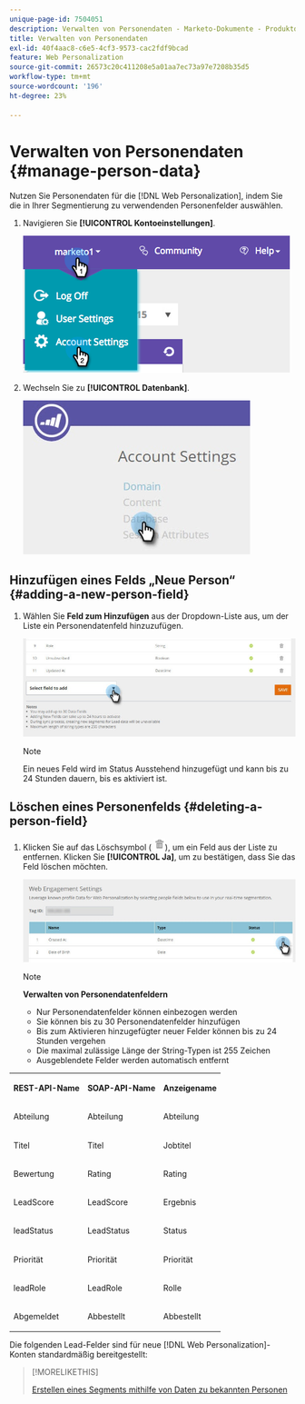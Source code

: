 ```yaml
---
unique-page-id: 7504051
description: Verwalten von Personendaten - Marketo-Dokumente - Produktdokumentation
title: Verwalten von Personendaten
exl-id: 40f4aac8-c6e5-4cf3-9573-cac2fdf9bcad
feature: Web Personalization
source-git-commit: 26573c20c411208e5a01aa7ec73a97e7208b35d5
workflow-type: tm+mt
source-wordcount: '196'
ht-degree: 23%

---
```


# Verwalten von Personendaten {#manage-person-data}

Nutzen Sie Personendaten für die [!DNL Web Personalization], indem Sie die in Ihrer Segmentierung zu verwendenden Personenfelder auswählen.

1. Navigieren Sie **[!UICONTROL Kontoeinstellungen]**.

   ![](assets/image2015-5-7-15-3a17-3a23.png)

1. Wechseln Sie zu **[!UICONTROL Datenbank]**.

   ![](assets/account-settings-dropdown-database.jpg)

## Hinzufügen eines Felds „Neue Person“ {#adding-a-new-person-field}

1. Wählen Sie **Feld zum Hinzufügen** aus der Dropdown-Liste aus, um der Liste ein Personendatenfeld hinzuzufügen.

   ![](assets/add-a-person-field-hand.jpg)

   >[!NOTE]
   >
   >Ein neues Feld wird im Status Ausstehend hinzugefügt und kann bis zu 24 Stunden dauern, bis es aktiviert ist.

## Löschen eines Personenfelds {#deleting-a-person-field}

1. Klicken Sie auf das Löschsymbol ( ![—](assets/image2015-3-24-13-3a45-3a56.png)), um ein Feld aus der Liste zu entfernen. Klicken Sie **[!UICONTROL Ja]**, um zu bestätigen, dass Sie das Feld löschen möchten.

   ![](assets/web-engagement-settings-delete.jpg)

   >[!NOTE]
   >
   >**Verwalten von Personendatenfeldern**
   >
   >* Nur Personendatenfelder können einbezogen werden
   >* Sie können bis zu 30 Personendatenfelder hinzufügen
   >* Bis zum Aktivieren hinzugefügter neuer Felder können bis zu 24 Stunden vergehen
   >* Die maximal zulässige Länge der String-Typen ist 255 Zeichen
   >* Ausgeblendete Felder werden automatisch entfernt

<table>
 <tbody>
  <tr>
   <th><p>REST-API-Name</p></th>
   <th><p>SOAP-API-Name</p></th>
   <th><p>Anzeigename</p></th>
  </tr>
  <tr>
   <td><p>Abteilung</p></td>
   <td><p>Abteilung</p></td>
   <td><p>Abteilung</p></td>
  </tr>
  <tr>
   <td><p>Titel</p></td>
   <td><p>Titel</p></td>
   <td><p>Jobtitel</p></td>
  </tr>
  <tr>
   <td><p>Bewertung</p></td>
   <td><p>Rating</p></td>
   <td><p>Rating</p></td>
  </tr>
  <tr>
   <td><p>LeadScore</p></td>
   <td><p>LeadScore</p></td>
   <td><p>Ergebnis</p></td>
  </tr>
  <tr>
   <td><p>leadStatus</p></td>
   <td><p>LeadStatus</p></td>
   <td><p>Status</p></td>
  </tr>
  <tr>
   <td><p>Priorität</p></td>
   <td><p>Priorität</p></td>
   <td><p>Priorität</p></td>
  </tr>
  <tr>
   <td><p>leadRole</p></td>
   <td><p>LeadRole</p></td>
   <td><p>Rolle</p></td>
  </tr>
  <tr>
   <td><p>Abgemeldet</p></td>
   <td><p>Abbestellt</p></td>
   <td><p>Abbestellt</p></td>
  </tr>
 </tbody>
</table>

Die folgenden Lead-Felder sind für neue [!DNL Web Personalization]-Konten standardmäßig bereitgestellt:

>[!MORELIKETHIS]
>
>[Erstellen eines Segments mithilfe von Daten zu bekannten Personen](/help/marketo/product-docs/web-personalization/using-web-segments/create-a-segment-using-known-person-data.md)
